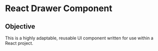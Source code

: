 # React Drawer Component

## Objective
This is a highly adaptable, reusable UI component written for use within a React project.